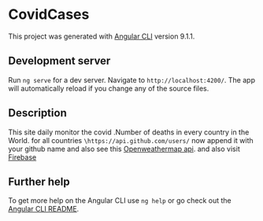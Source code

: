 # CovidCases

This project was generated with [Angular CLI](https://github.com/angular/angular-cli) version 9.1.1.

## Development server

Run `ng serve` for a dev server. Navigate to `http://localhost:4200/`. The app will automatically reload if you change any of the source files.

## Description

This site daily monitor the covid .Number of deaths in every country in the World.
for all countries `\https://api.github.com/users/` now append it with your github name  and also see this [Openweathermap api](https://openweathermap.org/api). and also visit [Firebase](https://firebase.google.com/)

## Further help

To get more help on the Angular CLI use `ng help` or go check out the [Angular CLI README](https://github.com/angular/angular-cli/blob/master/README.md).


